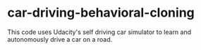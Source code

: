 # car-driving-behavioral-cloning
This code uses Udacity's self driving car simulator to learn and autonomously drive a car on a road. 
